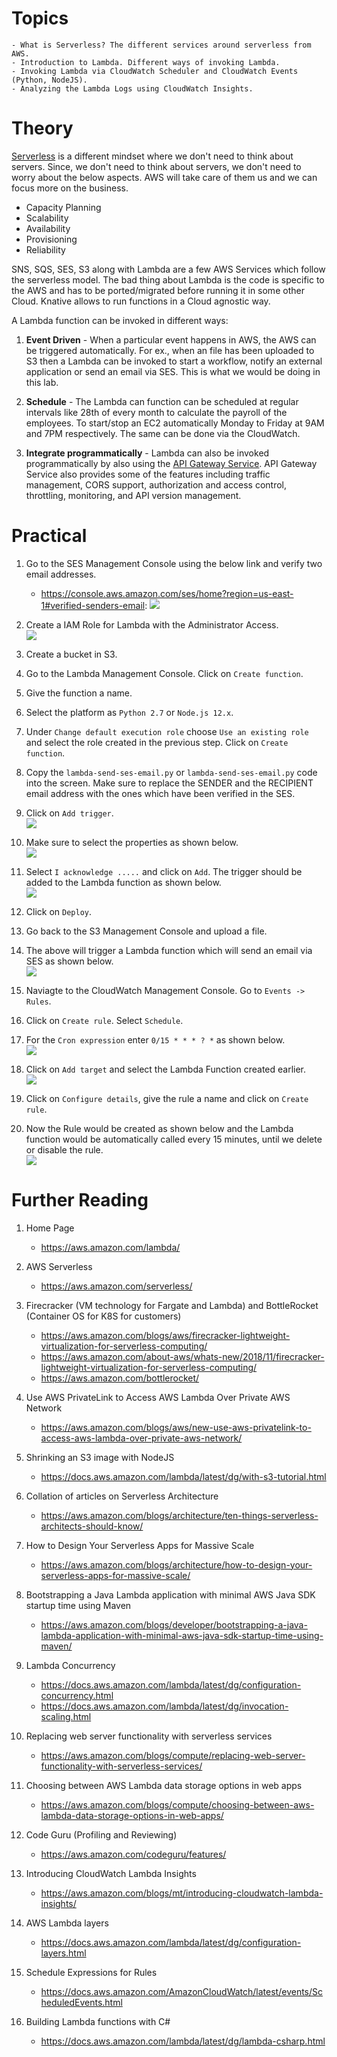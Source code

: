 # Topics

    - What is Serverless? The different services around serverless from AWS.
    - Introduction to Lambda. Different ways of invoking Lambda.
    - Invoking Lambda via CloudWatch Scheduler and CloudWatch Events  (Python, NodeJS).
    - Analyzing the Lambda Logs using CloudWatch Insights.

# Theory

[Serverless](https://aws.amazon.com/elasticache/) is a different mindset where we don't need to think about servers. Since, we don't need to think about servers, we don't need to worry about the below aspects. AWS will take care of them us and we can focus more on the business.

- Capacity Planning
- Scalability
- Availability
- Provisioning
- Reliability

SNS, SQS, SES, S3 along with Lambda are a few AWS Services which follow the serverless model. The bad thing about Lambda is the code is specific to the AWS and has to be ported/migrated before running it in some other Cloud. Knative allows to run functions in a Cloud agnostic way.

A Lambda function can be invoked in different ways:

1. **Event Driven** - When a particular event happens in AWS, the AWS can be triggered automatically. For ex., when an file has been uploaded to S3 then a Lambda can be invoked to start a workflow, notify an external application or send an email via SES. This is what we would be doing in this lab.

1. **Schedule** - The Lambda can function can be scheduled at regular intervals like 28th of every month to calculate the payroll of the employees. To start/stop an EC2 automatically Monday to Friday at 9AM and 7PM respectively. The same can be done via the CloudWatch.

1. **Integrate programmatically** - Lambda can also be invoked programmatically by also using the [API Gateway Service](https://aws.amazon.com/api-gateway/). API Gateway Service also provides some of the features including traffic management, CORS support, authorization and access control, throttling, monitoring, and API version management.

# Practical

1. Go to the SES Management Console using the below link and verify two email addresses.
    - https://console.aws.amazon.com/ses/home?region=us-east-1#verified-senders-email:
![](images/2020-11-02-17-58-32.png)

1. Create a IAM Role for Lambda with the Administrator Access.\
![](images/2020-11-02-17-48-36.png)

1. Create a bucket in S3.

1. Go to the Lambda Management Console. Click on `Create function`.

1. Give the function a name.

1. Select the platform as `Python 2.7` or `Node.js 12.x`.

1. Under `Change default execution role` choose `Use an existing role` and select the role created in the previous step. Click on `Create function`.

1. Copy the `lambda-send-ses-email.py` or `lambda-send-ses-email.py` code into the screen. Make sure to replace the SENDER and the RECIPIENT email address with the ones which have been verified in the SES.

1. Click on `Add trigger`.\
![](images/2020-11-02-18-07-14.png)

1. Make sure to select the properties as shown below.\
![](images/2020-11-02-18-09-17.png)

1. Select `I acknowledge .....` and click on `Add`. The trigger should be added to the Lambda function as shown below.\
![](images/2020-11-02-18-11-04.png)

1. Click on `Deploy`.

1. Go back to the S3 Management Console and upload a file.

1. The above will trigger a Lambda function which will send an email via SES as shown below.\
![](images/2020-11-02-18-23-14.png)

1. Naviagte to the CloudWatch Management Console. Go to `Events -> Rules`.

1. Click on `Create rule`. Select `Schedule`.

1. For the `Cron expression` enter `0/15 * * * ? *` as shown below.\
![](images/2020-11-02-18-57-53.png)

1. Click on `Add target` and select the Lambda Function created earlier.\
![](images/2020-11-02-18-53-23.png)

1. Click on `Configure details`, give the rule a name and click on `Create rule`.

1. Now the Rule would be created as shown below and the Lambda function would be automatically called every 15 minutes, until we delete or disable the rule.\
![](images/2020-11-02-18-58-58.png)

# Further Reading

1. Home Page
    - https://aws.amazon.com/lambda/

1. AWS Serverless
    - https://aws.amazon.com/serverless/

1. Firecracker (VM technology for Fargate and Lambda) and BottleRocket (Container OS for K8S for customers)
    - https://aws.amazon.com/blogs/aws/firecracker-lightweight-virtualization-for-serverless-computing/
    - https://aws.amazon.com/about-aws/whats-new/2018/11/firecracker-lightweight-virtualization-for-serverless-computing/
    - https://aws.amazon.com/bottlerocket/

1. Use AWS PrivateLink to Access AWS Lambda Over Private AWS Network
    - https://aws.amazon.com/blogs/aws/new-use-aws-privatelink-to-access-aws-lambda-over-private-aws-network/

1. Shrinking an S3 image with NodeJS
    - https://docs.aws.amazon.com/lambda/latest/dg/with-s3-tutorial.html

1. Collation of articles on Serverless Architecture
    - https://aws.amazon.com/blogs/architecture/ten-things-serverless-architects-should-know/

1. How to Design Your Serverless Apps for Massive Scale
    - https://aws.amazon.com/blogs/architecture/how-to-design-your-serverless-apps-for-massive-scale/

1. Bootstrapping a Java Lambda application with minimal AWS Java SDK startup time using Maven
    - https://aws.amazon.com/blogs/developer/bootstrapping-a-java-lambda-application-with-minimal-aws-java-sdk-startup-time-using-maven/

1. Lambda Concurrency
    - https://docs.aws.amazon.com/lambda/latest/dg/configuration-concurrency.html
    - https://docs.aws.amazon.com/lambda/latest/dg/invocation-scaling.html

1. Replacing web server functionality with serverless services
    - https://aws.amazon.com/blogs/compute/replacing-web-server-functionality-with-serverless-services/

1. Choosing between AWS Lambda data storage options in web apps
    - https://aws.amazon.com/blogs/compute/choosing-between-aws-lambda-data-storage-options-in-web-apps/

1. Code Guru (Profiling and Reviewing)
    - https://aws.amazon.com/codeguru/features/

1. Introducing CloudWatch Lambda Insights
    - https://aws.amazon.com/blogs/mt/introducing-cloudwatch-lambda-insights/

1. AWS Lambda layers
    - https://docs.aws.amazon.com/lambda/latest/dg/configuration-layers.html

1. Schedule Expressions for Rules
    - https://docs.aws.amazon.com/AmazonCloudWatch/latest/events/ScheduledEvents.html

1. Building Lambda functions with C#
    - https://docs.aws.amazon.com/lambda/latest/dg/lambda-csharp.html